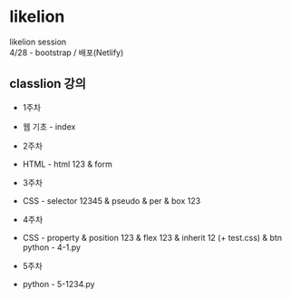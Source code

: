 # likelion

likelion session  
4/28 - bootstrap / 배포(Netlify)

classlion 강의 
------------ 
+ 1주차  
 + 웹 기초 - index  

+ 2주차  
 + HTML - html 123 & form  

+ 3주차  
 + CSS - selector 12345 & pseudo & per & box 123  
+ 4주차   
 + CSS - property & position 123 & flex 123 & inherit 12 (+ test.css) & btn  
       python - 4-1.py  
+ 5주차  
 + python - 5-1234.py
 
